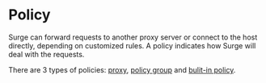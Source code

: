 Policy
======

Surge can forward requests to another proxy server or connect to the host directly, depending on customized rules. A policy indicates how Surge will deal with the requests.

There are 3 types of policies: [proxy](policy/proxy.html), [policy group](policy/group.md) and [bulit-in policy](policy/built-in.html).